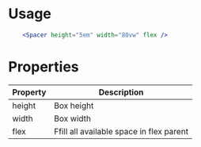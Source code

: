 # Usage
```jsx
    <Spacer height="5em" width="80vw" flex />
```

# Properties

| Property  | Description                              |
| ----------| -----------------------------------------|
| height    | Box height                               |
| width     | Box width                                |
| flex      | Ffill all available space in flex parent |